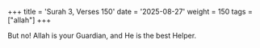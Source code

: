+++
title = 'Surah 3, Verses 150'
date = '2025-08-27'
weight = 150
tags = ["allah"]
+++

But no! Allah is your Guardian, and He is the best Helper.
